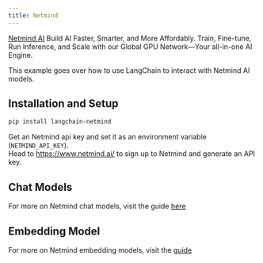 ```yaml
---
title: Netmind
---
```


[Netmind AI](https://www.netmind.ai/) Build AI Faster, Smarter, and More Affordably.
Train, Fine-tune, Run Inference, and Scale with our Global GPU Network—Your all-in-one AI Engine.

This example goes over how to use LangChain to interact with Netmind AI models.


## Installation and Setup

```bash
pip install langchain-netmind
```

Get an Netmind api key and set it as an environment variable (`NETMIND_API_KEY`).  
Head to https://www.netmind.ai/ to sign up to Netmind and generate an API key. 



## Chat Models

For more on Netmind chat models, visit the guide [here](/oss/integrations/chat/netmind)

## Embedding Model

For more on Netmind embedding models, visit the [guide](/oss/integrations/text_embedding/netmind)
